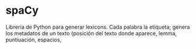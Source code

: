 # spaCy
Librería de Python para generar lexicons. Cada palabra la etiqueta; genera los metadatos de un texto (posición del texto donde aparece, lemma, puntiuación, espacios, 
